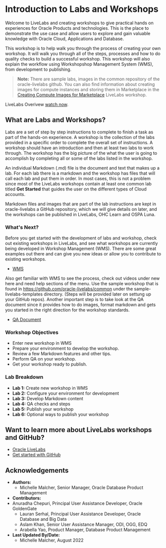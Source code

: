 # Introduction to Labs and Workshops

Welcome to LiveLabs and creating workshops to give practical hands on experiences for Oracle Products and technologies. This is the place to demonstrate the use case and allow users to explore and gain valuable knowledge with Oracle Cloud, Applications and Database. 

This workshop is to help walk you through the process of creating your own workshop. It will walk you through all of the steps, processes and how to do quality checks to build a successful workshop. This workshop will also explain the workflow using Workshopshop Management System (WMS), from development to publishing. 

> **Note:** There are sample labs, images in the common repository of the oracle-livelabs github. You can also find information about creating images for compute instances and storing them in Marketplace in the [Creating Compute Images for Marketplace](https://oracle-livelabs.github.io/common/sample-livelabs-templates/create-labs/labs/workshops/compute/) LiveLabs workshop.

LiveLabs Overivew [watch now](https://www.youtube.com/watch?v=lHriX403Oz4).

## What are Labs and Workshops?

Labs are a set of step by step instructions to complete to finish a task as part of the hands-on experience. A workshop is the collection of the labs provided in a specific order to complete the overall set of instructions. A workshop should have an introduction and then at least two labs to work through. The workshop has the big picture of the what the user is going to accomplish by completing all or some of the labs listed in the workshop. 

An individual Markdown (.md) file is the document and text that makes up a lab. For each lab there is a markdown and the workshop has files that will call each lab and put them in order. In most cases, this is not a problem since most of the LiveLabs workshops contain at least one common lab titled **Get Started** that guides the user on the different types of Cloud accounts.

Markdown files and images that are part of the lab instructions are kept in oracle-livelabs a GitHub repository, which we will give details on later, and the workshops can be published in LiveLabs, OHC Learn and OSPA Luna.

### **What's Next?**

Before you get started with the development of labs and workshop, check out existing workshops in LiveLabs, and see what workshops are currently being developed in Workshop Management (WMS). There are some great examples out there and can give you new ideas or allow you to contribute to existing workshops. 

* [WMS](https://bit.ly/oraclewms)

Also get familiar with WMS to see the process, check out videos under new here and need help sections of the menu. Use the sample workshop that is found in https://github.com/oracle-livelabs/common under the  sample-livelabs-templates directory. (Steps will be provided later on settung up your GitHub repos). Another important step is to take look at the QA document since it provides how to do images, format markdown and gets you started in the right direction for the workshop standards.

* [QA Document](https://objectstorage.us-ashburn-1.oraclecloud.com/p/MKKRgodQ0WIIgL_R3QCgCRWCg30g22bXgxCdMk3YeKClB1238ZJXdau_Jsri0nzP/n/c4u04/b/qa-form/o/QA.docx)

### **Workshop Objectives**

* Enter new workshop in WMS
* Prepare your environment to develop the workshop.
* Review a few Markdown features and other tips.
* Perform QA on your workshop.
* Get your workshop ready to publish.

### **Lab Breakdown**

- **Lab 1:** Create new workshop in WMS
- **Lab 2:** Configure your environment for development
- **Lab 3:** Develop Markdown content
- **Lab 4:** QA checks and steps
- **Lab 5:** Publish your workshop
- **Lab 6:** Optional ways to publish your workshop


## Want to learn more about LiveLabs workshops and GitHub?

* [Oracle LiveLabs](https://developer.oracle.com/livelabs)
* [Get started with GitHub](https://docs.github.com/en/get-started)

## Acknowledgements

* **Authors:**
    * Michelle Malcher, Senior Manager, Oracle Database Product Management
* **Contributors:**
 * Anuradha Chepuri, Principal User Assistance Developer, Oracle GoldenGate
    * Lauran Serhal, Principal User Assistance Developer, Oracle Database and Big Data
    * Aslam Khan, Senior User Assistance Manager, ODI, OGG, EDQ 
    * Arabella Yao, Product Manager, Database Product Management
* **Last Updated By/Date:**
    * Michelle Malcher, August 2022
